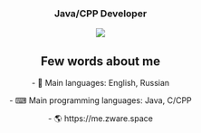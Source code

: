 <h3 align="center">Java/CPP Developer</h3>
<p align="center">
 <a href="https://t.me/DidYouMuch"><img src="https://img.shields.io/badge/-Telegram-blue?style=flat&logo=Telegram&logoColor=white" /></a>
 <br>
</p>

<h2 align="center"> Few words about me </h2>
<p align="center"> - 💬 Main languages: English, Russian </p>
<p align="center"> - ⌨ Main programming languages: Java, C/CPP </p>
<p align="center"> - 🌎 https://me.zware.space </p>
